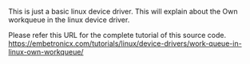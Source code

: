 This is just a basic linux device driver. This will explain about the Own workqueue in the linux device driver.

Please refer this URL for the complete tutorial of this source code.
https://embetronicx.com/tutorials/linux/device-drivers/work-queue-in-linux-own-workqueue/